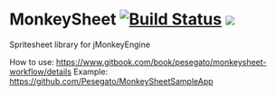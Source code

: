 # MonkeySheet [![Build Status](https://travis-ci.org/Pesegato/MonkeySheet.svg?branch=master)](https://travis-ci.org/Pesegato/MonkeySheet) [![](https://jitpack.io/v/Pesegato/MonkeySheet.svg)](https://jitpack.io/#Pesegato/MonkeySheet)
Spritesheet library for jMonkeyEngine

How to use: https://www.gitbook.com/book/pesegato/monkeysheet-workflow/details
Example: https://github.com/Pesegato/MonkeySheetSampleApp
